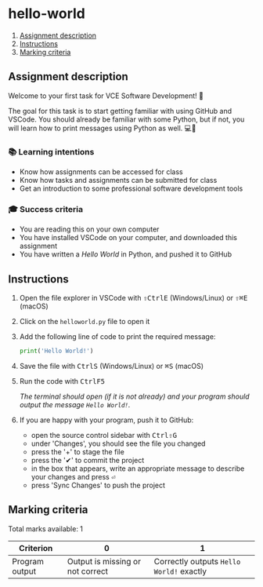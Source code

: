 # hello-world

1. [Assignment description](#assignment-description)
1. [Instructions](#instructions)
1. [Marking criteria](#marking-criteria)

## Assignment description

Welcome to your first task for VCE Software Development! 🎉

The goal for this task is to start getting familiar with using GitHub and VSCode. You should already be familiar with some Python, but if not, you will learn how to print messages using Python as well. 💻🐍

### 📚 Learning intentions 

* Know how assignments can be accessed for class
* Know how tasks and assignments can be submitted for class
* Get an introduction to some professional software development tools

### 🎓 Success criteria

* You are reading this on your own computer
* You have installed VSCode on your computer, and downloaded this assignment
* You have written a _Hello World_ in Python, and pushed it to GitHub

## Instructions

1. Open the file explorer in VSCode with <kbd>⇧</kbd><kbd>Ctrl</kbd><kbd>E</kbd> (Windows/Linux) or <kbd>⇧</kbd><kbd>⌘</kbd><kbd>E</kbd> (macOS)
1. Click on the `helloworld.py` file to open it
1. Add the following line of code to print the required message:

    ``` Python
    print('Hello World!')
    ```

1. Save the file with <kbd>Ctrl</kbd><kbd>S</kbd> (Windows/Linux) or <kbd>⌘</kbd><kbd>S</kbd> (macOS)
1. Run the code with <kbd>Ctrl</kbd><kbd>F5</kbd>

    _The terminal should open (if it is not already) and your program should output the message `Hello World!`._

1. If you are happy with your program, push it to GitHub:

    * open the source control sidebar with <kbd>Ctrl</kbd><kbd>⇧</kbd><kbd>G</kbd>
    * under 'Changes', you should see the file you changed
    * press the '+' to stage the file
    * press the '✔' to commit the project
    * in the box that appears, write an appropriate message to describe your changes and press <kbd>⏎</kbd>
    * press 'Sync Changes' to push the project

## Marking criteria

Total marks available: 1

| Criterion | 0 | 1 |
| --- | --- | --- |
| Program output | Output is missing or not correct | Correctly outputs `Hello World!` exactly |


